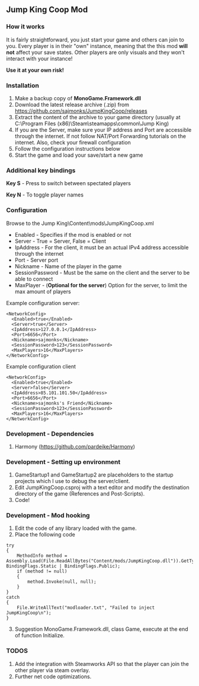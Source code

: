 
## Jump King Coop Mod

### How it works

It is fairly straightforward, you just start your game and others can join to you. 
Every player is in their "own" instance, meaning that the this mod **will not** affect your save states. 
Other players are only visuals and they won't interact with your instance!

**Use it at your own risk!**

### Installation
1. Make a backup copy of **MonoGame.Framework.dll**
2. Download the latest release archive (.zip) from https://github.com/sajmonks/JumpKingCoop/releases
3. Extract the content of the archive to your game directory (usually at C:\Program Files (x86)\Steam\steamapps\common\Jump King)
4. If you are the Server, make sure your IP address and Port are accessible through the internet. If not follow NAT/Port Forwarding
tutorials on the internet. Also, check your firewall configuration
5. Follow the configuration instructions below
6. Start the game and load your save/start a new game

### Additional key bindings
**Key S** - Press to switch between spectated players

**Key N** - To toggle player names

### Configuration
Browse to the Jump King\Content\mods\JumpKingCoop.xml
 - Enabled - Specifies if the mod is enabled or not 
 - Server - True = Server, False = Client 
 - IpAddress - For the client, it must be an actual IPv4 address accessible through the internet
 - Port - Server port
 - Nickname - Name of the player in the game
 - SessionPassword - Must be the same on the client and the server to be able to connect
 - MaxPlayer - (**Optional for the server**) Option for the server, to limit the max amount of players

Example configuration server:
```
<NetworkConfig>
  <Enabled>true</Enabled>
  <Server>true</Server>
  <IpAddress>127.0.0.1</IpAddress>
  <Port>6656</Port>
  <Nickname>sajmonks</Nickname>
  <SessionPassword>123</SessionPassword>
  <MaxPlayers>16</MaxPlayers>
</NetworkConfig>
```
Example configuration client
```
<NetworkConfig>
  <Enabled>true</Enabled>
  <Server>false</Server>
  <IpAddress>85.101.101.50</IpAddress>
  <Port>6656</Port>
  <Nickname>sajmonks's Friend</Nickname>
  <SessionPassword>123</SessionPassword>
  <MaxPlayers>16</MaxPlayers>
</NetworkConfig>
```
### Development - Dependencies
1. Harmony (https://github.com/pardeike/Harmony)

### Development - Setting up environment
1. GameStartup1 and GameStartup2 are placeholders to the startup projects which I use to debug the server/client.
2. Edit JumpKingCoop.csproj with a text editor and modify the destination directory of the game (References and Post-Scripts).
3. Code!

### Development - Mod hooking
1. Edit the code of any library loaded with the game.
2. Place the following code
```
try
{
	MethodInfo method = Assembly.Load(File.ReadAllBytes("Content/mods/JumpKingCoop.dll")).GetType("JumpKingCoop.JumpKingCoopEntry").GetMethod("Init", BindingFlags.Static | BindingFlags.Public);
	if (method != null)
	{
		method.Invoke(null, null);
	}
}
catch
{
	File.WriteAllText("modloader.txt", "Failed to inject JumpKingCoop\n");
}
```
3. Suggestion MonoGame.Framework.dll, class Game, execute at the end of function Initialize.

### TODOS
1. Add the integration with Steamworks API so that the player can join the other player via steam overlay.
2. Further net code optimizations.
